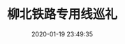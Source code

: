 ---
title: 柳北铁路专用线巡礼
date: 2020-01-19 23:49:35
tags:
- 摄影
- 铁路
- 2020寒假
categories: 城市
cover: https://imgur.lzmun.com/picgo/20200125225359.jpg
style: photos
permalink: tour-rails-of-liubei
gallery:
  - title: 柳北铁路专用线巡礼
    src: https://imgur.lzmun.com/picgo/20200125234221.jpg_/fw/1280
  - title: 柳北铁路专用线巡礼
    src: https://imgur.lzmun.com/picgo/20200125234208.jpg_/fw/1280
  - title: 柳北铁路专用线巡礼
    src: https://imgur.lzmun.com/picgo/20200125234210.jpg_/fw/1280
  - title: 柳北铁路专用线巡礼
    src: https://imgur.lzmun.com/picgo/20200125234216.jpg_/fw/1280
  - title: 柳北铁路专用线巡礼
    src: https://imgur.lzmun.com/picgo/20200125234215.jpg_/fw/1280
  - title: 柳北铁路专用线巡礼
    src: https://imgur.lzmun.com/picgo/20200125234220.jpg_/fw/1280
  - title: 柳北铁路专用线巡礼
    src: https://imgur.lzmun.com/picgo/20200125234213.jpg_/fw/1280
  - title: 柳北铁路专用线巡礼
    src: https://imgur.lzmun.com/picgo/20200125234212.jpg_/fw/1280
  - title: 柳北铁路专用线巡礼
    src: https://imgur.lzmun.com/picgo/20200125234217.jpg_/fw/1280
  - title: 柳北铁路专用线巡礼
    src: https://imgur.lzmun.com/picgo/20200125225359.jpg_/fw/1280
  - title: 柳北铁路专用线巡礼
    src: https://imgur.lzmun.com/picgo/20200125234218.jpg_/fw/1280
  - title: 柳北铁路专用线巡礼
    src: https://imgur.lzmun.com/picgo/20200125234211.jpg_/fw/1280
  - title: 柳北铁路专用线巡礼
    src: https://imgur.lzmun.com/picgo/20200125234223.jpg_/fw/1280
  - title: 柳北铁路专用线巡礼
    src: https://imgur.lzmun.com/picgo/20200125234222.jpg_/fw/1280
  - title: 柳北铁路专用线巡礼
    src: https://imgur.lzmun.com/picgo/20200125234209.jpg_/fw/1280
  - title: 柳北铁路专用线巡礼
    src: https://imgur.lzmun.com/picgo/20200126001748.jpg_/fw/1280
  - title: 柳北铁路专用线巡礼
    src: https://imgur.lzmun.com/picgo/20200126001749.jpg_/fw/1280
  - title: 柳北铁路专用线巡礼
    src: https://imgur.lzmun.com/picgo/20200126001750.jpg_/fw/1280
  - title: 柳北铁路专用线巡礼
    src: https://imgur.lzmun.com/picgo/20200126001751.jpg_/fw/1280
---